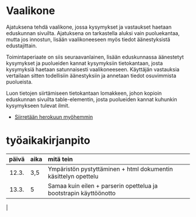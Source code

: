 # Vaalikone

Ajatuksena tehdä vaalikone, jossa kysymykset ja vastaukset haetaan eduskunnan sivuilta. Ajatuksena on tarkastella aluksi vain puoluekantaa, mutta jos innostun, lisään vaalikoneeseen myös tiedot äänestyksistä edustajittain.

Toimintaperiaate on siis seuraavanlainen, lisään eduskunnassa äänestetyt kysymykset ja puolueiden kannat kysymyksiin tietokantaan, josta kysymyksiä haetaan satunnaisesti vaalikoneeseen. Käyttäjän vastauksia vertailaan sitten todellisiin äänestyksiin ja annetaan tiedot osuvimmista puolueista. 

Luon tietojen siirtämiseen tietokantaan lomakkeen, johon kopioin eduskunnan sivuilta table-elementin, josta puolueiden kannat kuhunkin kysymykseen tulevat ilmit. 

* [Siirretään herokuun myöhemmin]()

# työaikakirjanpito

| päivä | aika | mitä tein  |
| :----:|:-----| :-----|
| 12.3. | 3,5    | Ympäristön pystyttäminen + html dokumentin käsittelyn opettelu|
| 13.3. | 5    | Samaa kuin eilen + parserin opettelua ja bootstrapin käyttöönotto |
|


